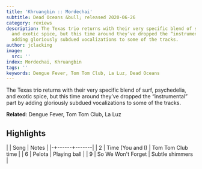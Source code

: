 ```yaml
---
title: 'Khruangbin :: Mordechai'
subtitle: Dead Oceans &bull; released 2020-06-26
category: reviews
description: The Texas trio returns with their very specific blend of surf, psychedelia,
  and exotic spice, but this time around they’ve dropped the “instrumental” part by
  adding gloriously subdued vocalizations to some of the tracks.
author: jclacking
image:
  src: ''
index: Mordechai, Khruangbin
tags: ''
keywords: Dengue Fever, Tom Tom Club, La Luz, Dead Oceans
---
```

The Texas trio returns with their very specific blend of surf, psychedelia, and exotic spice, but this time around they’ve dropped the “instrumental” part by adding gloriously subdued vocalizations to some of the tracks.<!--more-->

**Related**: Dengue Fever, Tom Tom Club, La Luz

## Highlights

| | Song | Notes |
|-+------+-------|
| 2 | Time (You and I) | Tom Tom Club time |
| 6 | Pelota | Playing ball |
| 9 | So We Won't Forget | Subtle shimmers |

